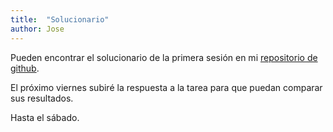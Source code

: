 ```yaml
---
title:  "Solucionario"
author: Jose
---
```



Pueden encontrar el solucionario de la primera sesión en mi [repositorio de github](https://github.com/jlcoto/taller_politai).

El próximo viernes subiré la respuesta a la tarea para que puedan comparar sus resultados.

Hasta el sábado.